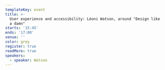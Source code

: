 ```yaml
---
templateKey: event
title: >-
  User experience and accessibility: Léoni Watson, around "Design like you give
  a damn"
starts: '15:45'
ends: '17:00'
venue: ''
color: grey
register: true
readMore: true
speakers:
  - speaker: Watson
---
```



